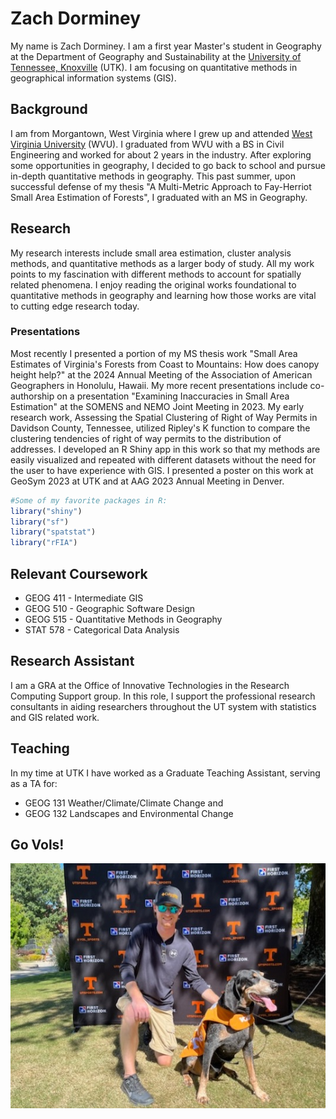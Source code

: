 
# Zach Dorminey
My name is Zach Dorminey. I am a first year Master's student in Geography at the Department of Geography and Sustainability at the [University of Tennessee, Knoxville](https://utk.edu) (UTK). I am focusing on quantitative methods in geographical information systems (GIS).

## Background
I am from Morgantown, West Virginia where I grew up and attended [West Virginia University](https://www.wvu.edu/) (WVU). I graduated from WVU with a BS in Civil Engineering and worked for about 2 years in the industry. After exploring some opportunities in geography, I decided to go back to school and pursue in-depth quantitative methods in geography. This past summer, upon successful defense of my thesis "A Multi-Metric Approach to Fay-Herriot Small Area Estimation of Forests", I graduated with an MS in Geography.

## Research
My research interests include small area estimation, cluster analysis methods, and quantitative methods as a larger body of study. All my work points to my fascination with different methods to account for spatially related phenomena. I enjoy reading the original works foundational to quantitative methods in geography and learning how those works are vital to cutting edge research today.

### Presentations
Most recently I presented a portion of my MS thesis work "Small Area Estimates of Virginia's Forests from Coast to Mountains: How does canopy height help?" at the 2024 Annual Meeting of the Association of American Geographers in Honolulu, Hawaii.
My more recent presentations include co-authorship on a presentation "Examining Inaccuracies in Small Area Estimation" at the SOMENS and NEMO Joint Meeting in 2023. 
My early research work, Assessing the Spatial Clustering of Right of Way Permits in Davidson County, Tennessee, utilized Ripley's K function to compare the clustering tendencies of right of way permits to the distribution of addresses. I developed an R Shiny app in this work so that my methods are easily visualized and repeated with different datasets without the need for the user to have experience with GIS. I presented a poster on this work at GeoSym 2023 at UTK and at AAG 2023 Annual Meeting in Denver.
<!--Include the -->
```R
#Some of my favorite packages in R:
library("shiny")
library("sf")
library("spatstat")
library("rFIA")
```
## Relevant Coursework
- GEOG 411 - Intermediate GIS
- GEOG 510 - Geographic Software Design
- GEOG 515 - Quantitative Methods in Geography
- STAT 578 - Categorical Data Analysis

## Research Assistant
I am a GRA at the Office of Innovative Technologies in the Research Computing Support group. In this role, I support the professional research consultants in aiding researchers throughout the UT system with statistics and GIS related work.

## Teaching
In my time at UTK I have worked as a Graduate Teaching Assistant, serving as a TA for:
- GEOG 131 Weather/Climate/Climate Change
and 
- GEOG 132 Landscapes and Environmental Change


## Go Vols!
<!-- Markdown will also render HTML-->
<!-- for an image-->
![](ZTD_portrait.jpg)

<!--👋-->

<!--
**ZachDorm/ZachDorm** is a ✨ _special_ ✨ repository because its `README.md` (this file) appears on your GitHub profile.

Here are some ideas to get you started:

- 🔭 I’m currently working on ...
- 🌱 I’m currently learning ...
- 👯 I’m looking to collaborate on ...
- 🤔 I’m looking for help with ...
- 💬 Ask me about ...
- 📫 How to reach me: ...
- 😄 Pronouns: ...
- ⚡ Fun fact: ...
-->
